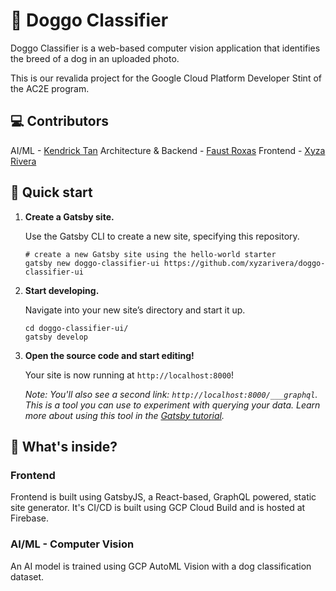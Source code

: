 # 🐶 Doggo Classifier

Doggo Classifier is a web-based computer vision application that identifies the breed of a dog in an uploaded photo.

This is our revalida project for the Google Cloud Platform Developer Stint of the AC2E program.

## 💻 Contributors

AI/ML - [Kendrick Tan](https://github.com/saibunny)
Architecture & Backend - [Faust Roxas](https://github.com/randito-roxasjr)
Frontend - [Xyza Rivera](https://github.com/xyzarivera)

## 🚀 Quick start

1.  **Create a Gatsby site.**

    Use the Gatsby CLI to create a new site, specifying this repository.

    ```shell
    # create a new Gatsby site using the hello-world starter
    gatsby new doggo-classifier-ui https://github.com/xyzarivera/doggo-classifier-ui
    ```

2.  **Start developing.**

    Navigate into your new site’s directory and start it up.

    ```shell
    cd doggo-classifier-ui/
    gatsby develop
    ```

3.  **Open the source code and start editing!**

    Your site is now running at `http://localhost:8000`!

    _Note: You'll also see a second link: _`http://localhost:8000/___graphql`_. This is a tool you can use to experiment with querying your data. Learn more about using this tool in the [Gatsby tutorial](https://www.gatsbyjs.org/tutorial/part-five/#introducing-graphiql)._

## 🧐 What's inside?

### Frontend

Frontend is built using GatsbyJS, a React-based, GraphQL powered, static site generator. It's CI/CD is built using GCP Cloud Build and is hosted at Firebase.

### AI/ML - Computer Vision

An AI model is trained using GCP AutoML Vision with a dog classification dataset.